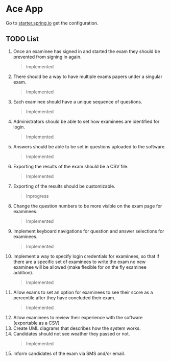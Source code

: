 # Ace App

Go to [starter.spring.io](https://start.spring.io/#!type=maven-project&language=java&platformVersion=3.3.0-SNAPSHOT&packaging=jar&jvmVersion=21&groupId=com.ace&artifactId=app&name=AceExamPlatform&description=Ace%20Exam%20Platform%20project%20for%20Spring%20Boot&packageName=com.ace.app&dependencies=devtools,web,thymeleaf,postgresql,lombok,data-jpa,validation,mail) get the configuration.

## TODO List

1. Once an examinee has signed in and started the exam they should be prevented from signing in again.
	> Implemented
2. There should be a way to have multiple exams papers under a singular exam.
	> Implemented
3. Each examinee should have a unique sequence of questions.
	> Implemented
4. Administrators should be able to set how examinees are identified for login.
	> Implemented
5. Answers should be able to be set in questions uploaded to the software.
	> Implemented
6. Exporting the results of the exam should be a CSV file.
	> Implemented
7. Exporting of the results should be customizable.
	> Inprogress
8. Change the question numbers to be more visible on the exam page for examinees.
	> Implemented
9. Implement keyboard navigations for question and answer selections for examinees.
	> Implemented
10. Implement a way to specify login credentials for examinees, so that if there are a specific set of examinees to write the exam no new examinee will be allowed (make flexible for on the fly examinee addition).
	> Implemented
11. Allow exams to set an option for examinees to see their score as a percentile after they have concluded their exam.
	> Implemented
12. Allow examinees to review their experience with the software (exportable as a CSV)
13. Create UML diagrams that describes how the system works.
14. Candidates should not see weather they passed or not.
	> Implemented
15. Inform candidates of the exam via SMS and/or email.
